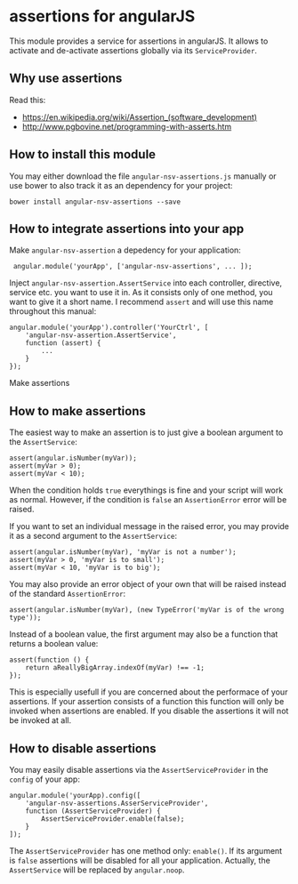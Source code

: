 # assertions for angularJS

This module provides a service for assertions in angularJS. It allows to activate and de-activate assertions globally via its `ServiceProvider`.

## Why use assertions

Read this:

- https://en.wikipedia.org/wiki/Assertion_(software_development)
- http://www.pgbovine.net/programming-with-asserts.htm

## How to install this module

You may either download the file `angular-nsv-assertions.js` manually or use bower
to also track it as an dependency for your project:
```
bower install angular-nsv-assertions --save
```

## How to integrate assertions into your app

Make `angular-nsv-assertion` a depedency for your application:
```
 angular.module('yourApp', ['angular-nsv-assertions', ... ]);
```
Inject `angular-nsv-assertion.AssertService` into each controller, directive, service etc. you want to use it in. As it consists
only of one method, you want to give it a short name. I recommend `assert` and will use this name throughout this manual:
```
angular.module('yourApp').controller('YourCtrl', [
	'angular-nsv-assertion.AssertService',
	function (assert) {
		...
	}
});	
```	
Make assertions

## How to make assertions

The easiest way to make an assertion is to just give a boolean argument to the `AssertService`:

	assert(angular.isNumber(myVar));
	assert(myVar > 0);
	assert(myVar < 10);
	
When the condition holds `true` everythings is fine and your script will work as normal. However, if the condition is `false` an `AssertionError` error will be raised.

If you want to set an individual message in the raised error, you may provide it as a second argument to the `AssertService`:

	assert(angular.isNumber(myVar), 'myVar is not a number');
	assert(myVar > 0, 'myVar is to small');
	assert(myVar < 10, 'myVar is to big');
	
You may also provide an error object of your own that will be raised instead of the standard `AssertionError`:

	assert(angular.isNumber(myVar), (new TypeError('myVar is of the wrong type'));

Instead of a boolean value, the first argument may also be a function that returns a boolean value:

	assert(function () {
		return aReallyBigArray.indexOf(myVar) !== -1;
	});
	
This is especially usefull if you are concerned about the performace of your assertions. If your assertion consists of a function this function
will only be invoked when assertions are enabled. If you disable the assertions it will not be invoked at all.

## How to disable assertions

You may easily disable assertions via the `AssertServiceProvider` in the `config` of your app:

	angular.module('yourApp).config([
		'angular-nsv-assertions.AsserServiceProvider',
		function (AssertServiceProvider) {
			AssertServiceProvider.enable(false);
		}
	]);
	
The `AssertServiceProvider` has one method only: `enable()`. If its argument is `false` assertions will be disabled for all your
application. Actually, the `AssertService` will be replaced by `angular.noop`.
	
